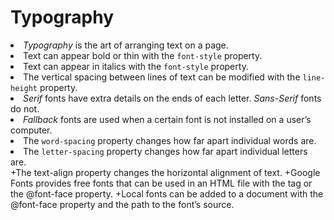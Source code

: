 <h1>Typography</h1>

<li><em>Typography</em> is the art of arranging text on a page.<br>
<li>Text can appear bold or thin with the <code class="code__2rdF32qjRVp7mMVBHuPwDS">font-style</code> property.<br>
<li>Text can appear in italics with the <code class="code__2rdF32qjRVp7mMVBHuPwDS">font-style</code> property.<br>
<li>The vertical spacing between lines of text can be modified with the <code class="code__2rdF32qjRVp7mMVBHuPwDS">line-height</code> property.<br>
<li><em>Serif</em> fonts have extra details on the ends of each letter. <em>Sans-Serif</em> fonts do not.<br>
<li><em>Fallback</em> fonts are used when a certain font is not installed on a user’s computer.<br>
<li>The <code class="code__2rdF32qjRVp7mMVBHuPwDS">word-spacing</code> property changes how far apart individual words are.<br>
<li>The <code class="code__2rdF32qjRVp7mMVBHuPwDS">letter-spacing</code> property changes how far apart individual letters are.<br>
+The text-align property changes the horizontal alignment of text.
+Google Fonts provides free fonts that can be used in an HTML file with the <link> tag or the @font-face property.
+Local fonts can be added to a document with the @font-face property and the path to the font’s source.
